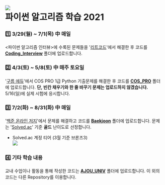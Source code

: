 ![](https://img.shields.io/badge/Latest%20Update%20:%2005/15-193440?style=flat-square&amp;logo=PyPy&amp;logoColor=white)    
파이썬 알고리즘 학습 2021
====
### 1️⃣ 3/29(월) ~ 7/1(목) 中 매일
  <파이썬 알고리즘 인터뷰>에 수록된 문제들을 '[리트코드](https://leetcode.com/problemset/all)'에서 해결한 후 코드를 **[Coding_Interview](Coding_Interview)** 폴더에 업로드합니다.



### 2️⃣ 4/3(토) ~ 5/8(토) 中 매주 토요일
  '[구름 에듀](https://edu.goorm.io/lecture/17299/cos-pro-1%EA%B8%89-%EA%B8%B0%EC%B6%9C%EB%AC%B8%EC%A0%9C-python)'에서 COS PRO 1급 Python 기출문제를 해결한 후 코드를 **[COS_PRO](COS_PRO)** 폴더에 업로드합니다. **단, 빈칸 채우기와 한 줄 바꾸기 문제는 업로드하지 않겠습니다.** 5/16(일)에 실제 시험에 응시합니다.



### 3️⃣ 7/2(화) ~ 8/31(화) 中 매일
  '[백준 온라인 저지](https://www.acmicpc.net/)'에서 문제를 해결하고 코드를 **[Baekjoon](Baekjoon)** 폴더에 업로드합니다. 문제는 '[Solved.ac](https://solved.ac/)' 기준 **골드** 난이도로 선정합니다.
+ Solved.ac 계정 티어 (3월 기준 브론즈3)    
[![](http://mazassumnida.wtf/api/v2/generate_badge?boj=wjsalsrb5)](https://solved.ac/profile/wjsalsrb5)



### 4️⃣ 기타 학습 내용
 교내 수업이나 활동을 통해 작성한 코드는  **[AJOU_UNIV](AJOU_UNIV)** 폴더에 업로드합니다. 이 외의 코드는 다른 Repository를 이용합니다.
